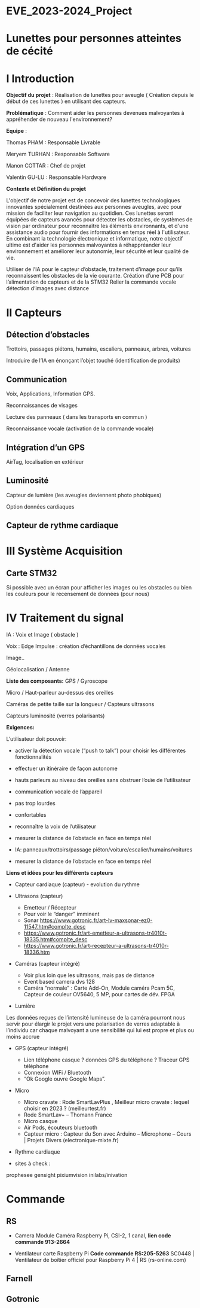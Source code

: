 # EVE_2023-2024_Project

# Lunettes pour personnes atteintes de cécité 

# I Introduction
**Objectif du projet** : Réalisation de lunettes pour aveugle ( Création depuis le début de ces lunettes ) en utilisant des capteurs. 

**Problématique** : Comment aider les personnes devenues malvoyantes à appréhender de nouveau l'environnement?

**Equipe** : 

Thomas PHAM : Responsable Livrable 

Meryem TURHAN : Responsable Software 

Manon COTTAR : Chef de projet

Valentin GU-LU : Responsable Hardware 

**Contexte et Définition du projet**

L'objectif de notre projet est de concevoir des lunettes technologiques innovantes spécialement destinées aux personnes aveugles, avec pour mission de faciliter leur navigation au quotidien. Ces lunettes seront équipées de capteurs avancés pour détecter les obstacles, de systèmes de vision par ordinateur pour reconnaître les éléments environnants, et d'une assistance audio pour fournir des informations en temps réel à l'utilisateur. En combinant la technologie électronique et informatique, notre objectif ultime est d'aider les personnes malvoyantes à réhappréander leur environnement et améliorer leur autonomie, leur sécurité et leur qualité de vie. 

Utiliser de l’IA pour le capteur d’obstacle, traitement d’image pour qu’ils reconnaissent les obstacles de la vie courante.
Création d’une PCB pour l’alimentation de capteurs et de la STM32
Relier la commande vocale détection d’images avec distance

	
# II Capteurs
## Détection d’obstacles
Trottoirs, passages piétons, humains, escaliers, panneaux, arbres, voitures

Introduire de l’IA en énonçant l’objet touché (identification de produits)
## Communication
Voix, Applications, Information GPS.

Reconnaissances de visages

Lecture des panneaux ( dans les transports en commun )

Reconnaissance vocale (activation de la commande vocale)

## Intégration d’un GPS
AirTag, localisation en extérieur
## Luminosité
Capteur de lumière (les aveugles deviennent photo phobiques)

Option données cardiaques

## Capteur de rythme cardiaque


# III Système Acquisition
## Carte STM32
Si possible avec un écran pour afficher les images ou les obstacles ou bien les couleurs pour le recensement de données (pour nous)


# IV Traitement du signal
IA : Voix  et Image ( obstacle )

Voix : Edge Impulse : création d’échantillons de données vocales

Image.. 

Géolocalisation / Antenne 


**Liste des composants:**
GPS / Gyroscope

Micro / Haut-parleur au-dessus des oreilles

Caméras de petite taille sur la longueur / Capteurs ultrasons

Capteurs luminosité (verres polarisants)

**Exigences:**

L’utilisateur doit pouvoir:

- activer la détection vocale (“push to talk”) pour choisir les différentes fonctionnalités

- effectuer un itinéraire de façon autonome 

- hauts parleurs au niveau des oreilles sans obstruer l’ouïe de l’utilisateur

- communication vocale de l’appareil

- pas trop lourdes

- confortables

- reconnaître la voix de l’utilisateur

- mesurer la distance de l’obstacle en face en temps réel

- IA: panneaux/trottoirs/passage piéton/voiture/escalier/humains/voitures

- mesurer la distance de l’obstacle en face en temps réel

**Liens et idées pour les différents capteurs**
 - Capteur cardiaque (capteur)
         - evolution du rythme


 - Ultrasons (capteur)
	- Emetteur / Récepteur
   	- Pour voir le “danger” imminent
	- Sonar https://www.gotronic.fr/art-lv-maxsonar-ez0-11547.htm#complte_desc
	- https://www.gotronic.fr/art-emetteur-a-ultrasons-tr4010t-18335.htm#complte_desc
	- https://www.gotronic.fr/art-recepteur-a-ultrasons-tr4010r-18336.htm



 - Caméras (capteur intégré)
	- Voir plus loin que les ultrasons, mais pas de distance 
	- Event based camera dvs 128
	- Caméra “normale” : Carte Add-On, Module caméra Pcam 5C, Capteur de couleur OV5640, 5 MP, pour cartes de dév. FPGA


 - Lumière

Les données reçues de l’intensité lumineuse de la caméra pourront nous servir pour élargir le projet vers une polarisation de verres adaptable à l’individu car chaque malvoyant a une sensibilité qui lui est propre et plus ou moins accrue

 - GPS (capteur intégré)
	- Lien téléphone casque ? données GPS du téléphone ? Traceur GPS téléphone
	- Connexion WIFi / Bluetooth
	- “Ok Google ouvre Google Maps”. 


 - Micro
	- Micro cravate : Rode SmartLavPlus , Meilleur micro cravate : lequel choisir en 2023 ? (meilleurtest.fr)
	- Rode SmartLav+ – Thomann France
	- Micro casque
	- Air Pods, écouteurs bluetooth
	- Capteur micro : Capteur du Son avec Arduino – Microphone – Cours | Projets Divers (electronique-mixte.fr)

 - Rythme cardiaque


 - sites à check :
   
prophesee
gensight
pixiumvision
inilabs/inivation

# Commande 
## RS

- Camera Module Caméra Raspberry Pi, CSI-2, 1 canal, **lien code commande 913-2664**

- Ventilateur carte Raspberry Pi **Code commande RS:205-5263** SC0448 | Ventilateur de boîtier officiel pour Raspberry Pi 4 | RS (rs-online.com)

## Farnell


## Gotronic 












